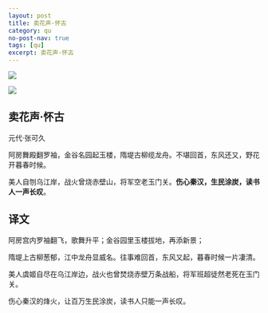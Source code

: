 ```yaml
---
layout: post
title: 卖花声·怀古
category: qu
no-post-nav: true
tags: [qu]
excerpt: 卖花声·怀古
---
```


![](https://img1.baidu.com/it/u=660624911,2097165209&fm=26&fmt=auto&gp=0.jpg) 

![](https://img2.baidu.com/it/u=669764227,2458297723&fm=26&fmt=auto&gp=0.jpg) 


## 卖花声·怀古

元代·张可久

阿房舞殿翻罗袖，金谷名园起玉楼，隋堤古柳缆龙舟。不堪回首，东风还又，野花开暮春时候。

美人自刎乌江岸，战火曾烧赤壁山，将军空老玉门关。**伤心秦汉，生民涂炭，读书人一声长叹**。 

## 译文

阿房宫内罗袖翻飞，歌舞升平；金谷园里玉楼拔地，再添新景；

隋堤上古柳葱郁，江中龙舟显威名。往事难回首，东风又起，暮春时候一片凄清。

美人虞姬自尽在乌江岸边，战火也曾焚烧赤壁万条战船，将军班超徒然老死在玉门关。

伤心秦汉的烽火，让百万生民涂炭，读书人只能一声长叹。 
